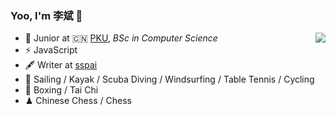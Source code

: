 ### Yoo, I'm 李斌 👋

<img align="right" src="https://github-readme-stats.vercel.app/api?username=Limiu331&show_icons=true&icon_color=CE1D2D&text_color=718096&bg_color=ffffff&hide_title=true" />

- 🍻 Junior at 🇨🇳 [PKU](https://www.pku.edu.cn), _BSc in Computer Science_
- ⚡ JavaScript
- 🖋 Writer at [sspai](https://sspai.com/u/aw0luepf/posts)
- 🏃 Sailing / Kayak / Scuba Diving / Windsurfing / Table Tennis / Cycling
- 🥋 Boxing / Tai Chi
- ♟ Chinese Chess / Chess 
